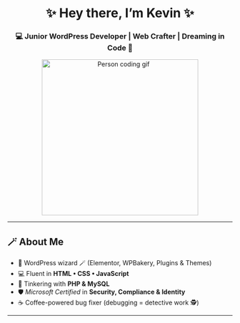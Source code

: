 <h1 align="center">✨ Hey there, I’m Kevin ✨</h1>  
<h3 align="center">💻 Junior WordPress Developer | Web Crafter | Dreaming in Code 💭</h3>  

<p align="center">
  <img src="https://media.giphy.com/media/qgQUggAC3Pfv687qPC/giphy.gif" width="350" alt="Person coding gif"/>
</p>

---

## 🪄 About Me
- 🎨 WordPress wizard 🪄 (Elementor, WPBakery, Plugins & Themes)  
- 💻 Fluent in **HTML • CSS • JavaScript**  
- 🔧 Tinkering with **PHP & MySQL**  
- 🛡️ *Microsoft Certified* in **Security, Compliance & Identity**  
- ☕ Coffee-powered bug fixer (debugging = detective work 🕵️)  

---

